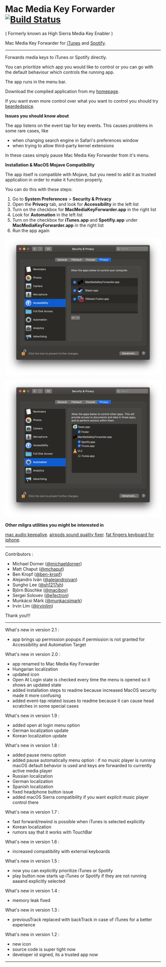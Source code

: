 # Mac Media Key Forwarder [![Build Status](https://travis-ci.org/milgra/highsierramediakeyenabler.svg?branch=master)](https://travis-ci.org/milgra/highsierramediakeyenabler#)

( Formerly known as High Sierra Media Key Enabler )

Mac Media Key Forwarder for [iTunes](https://www.apple.com/itunes/) and [Spotify](http://www.spotify.com).

---

Forwards media keys to iTunes or Spotify directly.

You can prioritize which app you would like to control or you can go with the default behaviour which controls the running app.

The app runs in the menu bar.

Download the compiled application from my [homepage](http://milgra.com/high-sierra-media-key-enabler.html).

If you want even more control over what you want to control you should try [beardedspice](http://beardedspice.github.io).

**Issues you should know about**

The app listens on the event tap for key events. This causes problems in some rare cases, like 
- when changing search engine in Safari's preferences window
- when trying to allow third-party kernel extensions

In these cases simply pause Mac Media Key Forwarder from it's menu.

**Installation & MacOS Mojave Compatibility**

The app itself is compatible with Mojave, but you need to add it as trusted application in order to make it function properly.

You can do this with these steps:
1. Go to **System Preferences** > **Security & Privacy**
2. Open the **Privacy** tab, and look for **Accessibility** in the left list
3. Turn on the checkbox for **MacMediaKeyForwarder.app** in the right list
2. Look for **Automation** in the left list
3. Turn on the checkbox for **iTunes.app** and **Spotifiy.app** under **MacMediaKeyForwarder.app** in the right list
4. Run the app again

![Security Setting](security_a.png)

![Security Setting](security_b.png)

**Other milgra utilities you might be interested in**

[mac audio keepalive](https://github.com/milgra/macaudiokeepalive).
[airpods sound quality fixer](http://milgra.com/airpods-sound-quality-fixer.html).
[fat fingers keyboard for iphone](http://milgra.com/fat-fingers-keyboard.html).

---

Contributors : 
* Michael Dorner ([@michaeldorner](http://github.com/michaeldorner))
* Matt Chaput ([@mchaput](http://github.com/mchaput))
* Ben Kropf ([@ben-kropf](http://github.com/ben-kropf))
* Alejandro Iván ([@alejandroivan](http://github.com/alejandroivan))
* Sungho Lee ([@sh1217sh](http://github.com/sh1217sh))
* Björn Büschke ([@maciboy](http://github.com/maciboy))
* Sergei Solovev ([@e1ectron](http://github.com/e1ectron))
* Munkácsi Márk ([@munkacsimark](http://github.com/munkacsimark))
* Irvin Lim ([@irvinlim](https://github.com/irvinlim))

Thank you!!!

---

What's new in version 2.1 :
- app brings up permission popups if permission is not granted for Accessibility and Automation Target

What's new in version 2.0 :
- app renamed to Mac Media Key Forwarder
- Hungarian localization
- updated icon
- Open At Login state is checked every time the menu is opened so it shows an updated state
- added installation steps to readme because increased MacOS security made it more confusing
- added event-tap related issues to readme because it can cause head scratches in some special cases 

What's new in version 1.9 :
- added open at login menu option
- German localization update
- Korean localization update

What's new in version 1.8 :
- added pause menu option
- added pause automatically menu option : if no music player is running macOS default behavior is used and keys are forwarded to currently active media player
- Russian localization
- German localization
- Spanish localization
- fixed headphone button issue
- added macOS Sierra compatibility if you want explicit music player control there

What's new in version 1.7 :
- fast forward/rewind is possible when iTunes is selected explicitly
- Korean localization
- rumors say that it works with TouchBar

What's new in version 1.6 :
- increased compatibility with external keyboards

What's new in version 1.5 :
- now you can explicitly prioritize iTunes or Spotify
- play button now starts up iTunes or Spotify if they are not running aaaand explicitly selected

What's new in version 1.4 :
- memory leak fixed

What's new in version 1.3 :
- previousTrack replaced with backTrack in case of iTunes for a better experience

What's new in version 1.2 :
- new icon
- source code is super tight now
- developer id signed, its a trusted app now

---
